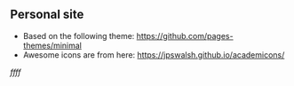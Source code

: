 ## Personal site
- Based on the following theme: https://github.com/pages-themes/minimal
- Awesome icons are from here: https://jpswalsh.github.io/academicons/




 <i class="fa-brands fa-linkedin-in">   ffff</i>
